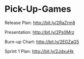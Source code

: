 # Pick-Up-Games

Release Plan: http://bit.ly/2RaZrm8

Presentation: http://bit.ly/2Ps0Mrz

Burn-up Chart: http://bit.ly/2EGZaG5

Sprint 1 Plan: http://bit.ly/2JdxuHk
